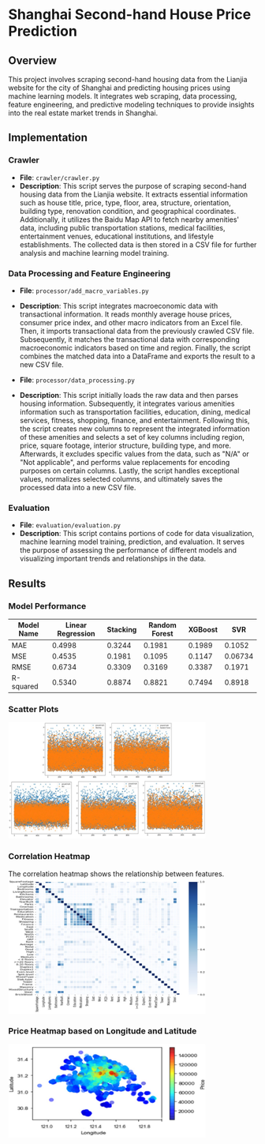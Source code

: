 # Shanghai Second-hand House Price Prediction

## Overview
This project involves scraping second-hand housing data from the Lianjia website for the city of Shanghai and predicting housing prices using machine learning models. It integrates web scraping, data processing, feature engineering, and predictive modeling techniques to provide insights into the real estate market trends in Shanghai.

## Implementation

### Crawler
- **File**: `crawler/crawler.py`
- **Description**: This script serves the purpose of scraping second-hand housing data from the Lianjia website. It extracts essential information such as house title, price, type, floor, area, structure, orientation, building type, renovation condition, and geographical coordinates. Additionally, it utilizes the Baidu Map API to fetch nearby amenities' data, including public transportation stations, medical facilities, entertainment venues, educational institutions, and lifestyle establishments. The collected data is then stored in a CSV file for further analysis and machine learning model training.

### Data Processing and Feature Engineering
- **File**: `processor/add_macro_variables.py`
- **Description**: This script integrates macroeconomic data with transactional information. It reads monthly average house prices, consumer price index, and other macro indicators from an Excel file. Then, it imports transactional data from the previously crawled CSV file. Subsequently, it matches the transactional data with corresponding macroeconomic indicators based on time and region. Finally, the script combines the matched data into a DataFrame and exports the result to a new CSV file.

- **File**: `processor/data_processing.py`
- **Description**: This script initially loads the raw data and then parses housing information. Subsequently, it integrates various amenities information such as transportation facilities, education, dining, medical services, fitness, shopping, finance, and entertainment. Following this, the script creates new columns to represent the integrated information of these amenities and selects a set of key columns including region, price, square footage, interior structure, building type, and more. Afterwards, it excludes specific values from the data, such as "N/A" or "Not applicable", and performs value replacements for encoding purposes on certain columns. Lastly, the script handles exceptional values, normalizes selected columns, and ultimately saves the processed data into a new CSV file.

### Evaluation
- **File**: `evaluation/evaluation.py`
- **Description**: This script contains portions of code for data visualization, machine learning model training, prediction, and evaluation. It serves the purpose of assessing the performance of different models and visualizing important trends and relationships in the data.

## Results

### Model Performance
| Model Name        | Linear Regression | Stacking  | Random Forest | XGBoost | SVR    |
|-------------------|-------------------|-----------|---------------|---------|--------|
| MAE               | 0.4998            | 0.3244    | 0.1981        | 0.1989  | 0.1052 |
| MSE               | 0.4535            | 0.1981    | 0.1095        | 0.1147  | 0.06734|
| RMSE              | 0.6734            | 0.3309    | 0.3169        | 0.3387  | 0.1971 |
| R-squared         | 0.5340            | 0.8874    | 0.8821        | 0.7494  | 0.8918 |

### Scatter Plots
<img src="plots/scatter_plots.png" alt="Scatter Plots" width="400">

### Correlation Heatmap
The correlation heatmap shows the relationship between features. <img src="plots/correlation_heatmap.png" alt="Correlation Heatmap" width="400">

### Price Heatmap based on Longitude and Latitude
 <img src="plots/price_heatmap.png" alt="Price Heatmap" width="400">
